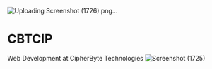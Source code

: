 ![Uploading Screenshot (1726).png…]()
# CBTCIP
Web Development at  CipherByte Technologies
![Screenshot (1725)](https://github.com/dipanwita1405/CBTCIP/assets/110822202/67d30ea5-3ff6-40cc-a369-1c88210fc6d4)
